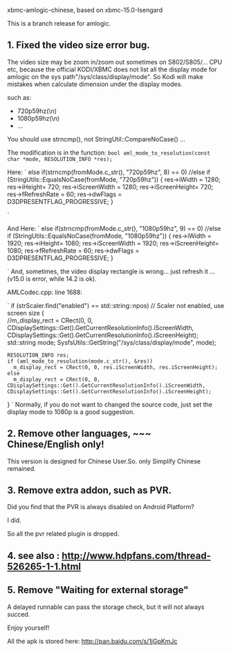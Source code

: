xbmc-amlogic-chinese, based on xbmc-15.0-Isengard

This is a branch release for amlogic.

## 1. Fixed the video size error bug.

The video size may be zoom in/zoom out sometimes on S802/S805/... CPU etc, because the official KODI/XBMC
does not list all the display mode for amlogic on the sys path"/sys/class/display/mode". So Kodi will make
mistakes when calculate dimension under the display modes.

 such as:

- 720p59hz(\n)
- 1080p59hz(\n)
- ...

You should use strncmp(), not StringUtil::CompareNoCase() ...

The modification is in the function:
`bool aml_mode_to_resolution(const char *mode, RESOLUTION_INFO *res);`

Here:
`
  else if(strncmp(fromMode.c_str(), "720p59hz", 8) == 0)
  //else if (StringUtils::EqualsNoCase(fromMode, "720p59hz"))
  {
    res->iWidth = 1280;
    res->iHeight= 720;
    res->iScreenWidth = 1280;
    res->iScreenHeight= 720;
    res->fRefreshRate = 60;
    res->dwFlags = D3DPRESENTFLAG_PROGRESSIVE;
  }

`

And Here:
`
  else if(strncmp(fromMode.c_str(), "1080p59hz", 9) == 0)
  //else if (StringUtils::EqualsNoCase(fromMode, "1080p59hz"))
  {
    res->iWidth = 1920;
    res->iHeight= 1080;
    res->iScreenWidth = 1920;
    res->iScreenHeight= 1080;
    res->fRefreshRate = 60;
    res->dwFlags = D3DPRESENTFLAG_PROGRESSIVE;
  }

`
And, sometimes, the video display rectangle is wrong... just refresh it ...(v15.0 is error, while 14.2 is ok).

AMLCodec.cpp: line 1688:

`
  if (strScaler.find("enabled") == std::string::npos)     // Scaler not enabled, use screen size
  {                                                                                                                                               
     //m_display_rect = CRect(0, 0, CDisplaySettings::Get().GetCurrentResolutionInfo().iScreenWidth, CDisplaySettings::Get().GetCurrentResolutionInfo().iScreenHeight);
    std::string mode;
    SysfsUtils::GetString("/sys/class/display/mode", mode);

    RESOLUTION_INFO res;
    if (aml_mode_to_resolution(mode.c_str(), &res))
      m_display_rect = CRect(0, 0, res.iScreenWidth, res.iScreenHeight);
    else
      m_display_rect = CRect(0, 0, CDisplaySettings::Get().GetCurrentResolutionInfo().iScreenWidth, CDisplaySettings::Get().GetCurrentResolutionInfo().iScreenHeight);
  }
`
Normally, if you do not want to changed the source code, just set the display mode to 1080p is a good suggestion.

## 2. Remove other languages, ~~~ Chinese/English only! 

This version is designed for Chinese User.So. only Simplify Chinese remained. 

## 3. Remove extra addon, such as PVR.

Did you find that the PVR is always disabled on Android Platform?

I did. 

So all the pvr related plugin is dropped.

## 4. see also : http://www.hdpfans.com/thread-526265-1-1.html

## 5. Remove "Waiting for external storage"
A delayed runnable can pass the storage check, but it will not always succed.


Enjoy yourself!

All the apk is stored here:
http://pan.baidu.com/s/1jGpKmJc


